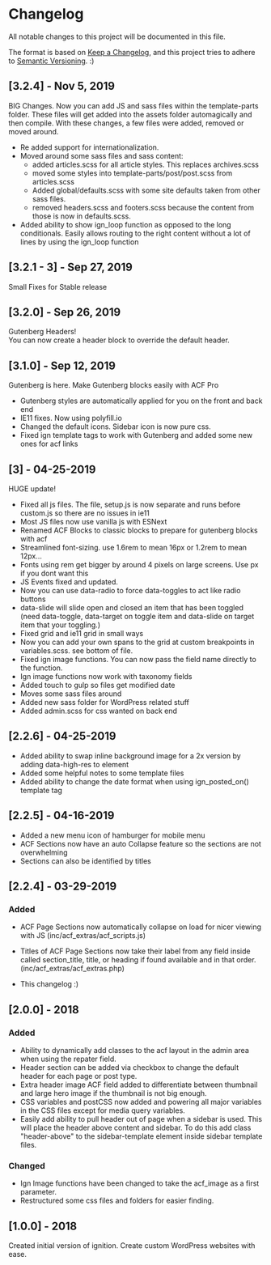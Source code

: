 # Changelog

All notable changes to this project will be documented in this file.

The format is based on [Keep a Changelog](https://keepachangelog.com/en/1.0.0/),
and this project tries to adhere to [Semantic Versioning](https://semver.org/spec/v2.0.0.html). :)

## [3.2.4] - Nov 5, 2019
BIG Changes. Now you can add JS and sass files within the template-parts folder. These files will get added into the assets folder automagically and then compile.
With these changes, a few files were added, removed or moved around.
 - Re added support for internationalization.
 - Moved around some sass files and sass content: 
   - added articles.scss for all article styles. This replaces archives.scss 
    - moved some styles into template-parts/post/post.scss from articles.scss
    - Added global/defaults.scss with some site defaults taken from other sass files.
    - removed headers.scss and footers.scss because the content from those is now in defaults.scss.
 - Added ability to show ign_loop function as opposed to the long conditionals. Easily allows routing to the right content without a lot of lines by using the ign_loop function


## [3.2.1 - 3] - Sep 27, 2019
Small Fixes for Stable release

## [3.2.0] - Sep 26, 2019
Gutenberg Headers!
<br> You can now create a header block to override the default header. 

## [3.1.0] - Sep 12, 2019
Gutenberg is here.
Make Gutenberg blocks easily with ACF Pro
 - Gutenberg styles are automatically applied for you on the front and back end
 - IE11 fixes. Now using polyfill.io
 - Changed the default icons. Sidebar icon is now pure css.
 - Fixed ign template tags to work with Gutenberg and added some new ones for acf links


## [3] - 04-25-2019
HUGE update!
- Fixed all js files. The file, setup.js is now separate and runs before custom.js so there are no issues in ie11
- Most JS files now use vanilla js with ESNext
- Renamed ACF Blocks to classic blocks to prepare for gutenberg blocks with acf
- Streamlined font-sizing. use 1.6rem to mean 16px or 1.2rem to mean 12px... 
- Fonts using rem get bigger by around 4 pixels on large screens. Use px if you dont want this
- JS Events fixed and updated. 
- Now you can use data-radio to force data-toggles to act like radio buttons
- data-slide will slide open and closed an item that has been toggled (need data-toggle, data-target on toggle item and data-slide on target item that your toggling.)
- Fixed grid and ie11 grid in small ways
- Now you can add your own spans to the grid at custom breakpoints in variables.scss. see bottom of file.
- Fixed ign image functions. You can now pass the field name directly to the function.
- Ign image functions now work with taxonomy fields
- Added touch to gulp so files get modified date
 - Moves some sass files around
 - Added new sass folder for WordPress related stuff
 - Added admin.scss for css wanted on back end

## [2.2.6] - 04-25-2019
 - Added ability to swap inline background image for a 2x version by adding data-high-res to element
 - Added some helpful notes to some template files
 - Added ability to change the date format when using ign_posted_on() template tag

## [2.2.5] - 04-16-2019
 - Added a new menu icon of hamburger for mobile menu
 - ACF Sections now have an auto Collapse feature so the sections are not overwhelming
 - Sections can also be identified by titles
    
## [2.2.4] - 03-29-2019

### Added

- ACF Page Sections now automatically collapse on load for nicer viewing with JS (inc/acf_extras/acf_scripts.js)
- Titles of ACF Page Sections now take their label from any field inside called section_title, title, or heading if found available and in that order. (inc/acf_extras/acf_extras.php)

- This changelog :)

## [2.0.0] - 2018

### Added 

- Ability to dynamically add classes to the acf layout in the admin area when using the repater field.
- Header section can be added via checkbox to change the default header for each page or post type.
- Extra header image ACF field added to differentiate between thumbnail and large hero image if the thumbnail is not big enough.
- CSS variables and postCSS  now added and powering all major variables in the CSS files except for media query variables.
- Easily add ability to pull header out of page when a sidebar is used. This will place the header above content and sidebar. To do this add class "header-above" to the sidebar-template element inside sidebar template files.

### Changed 

- Ign Image functions have been changed to take the acf_image as a first parameter.
- Restructured some css files and folders for easier finding.

## [1.0.0] - 2018

Created initial version of ignition. Create custom WordPress websites with ease.

